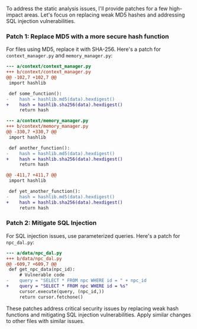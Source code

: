 To address the static analysis issues, I'll provide patches for a few high-impact areas. Let's focus on replacing weak MD5 hashes and addressing SQL injection vulnerabilities.

### Patch 1: Replace MD5 with a more secure hash function

For files using MD5, replace it with SHA-256. Here's a patch for `context_manager.py` and `memory_manager.py`:

```diff
--- a/context/context_manager.py
+++ b/context/context_manager.py
@@ -102,7 +102,7 @@
 import hashlib

 def some_function():
-    hash = hashlib.md5(data).hexdigest()
+    hash = hashlib.sha256(data).hexdigest()
     return hash

--- a/context/memory_manager.py
+++ b/context/memory_manager.py
@@ -330,7 +330,7 @@
 import hashlib

 def another_function():
-    hash = hashlib.md5(data).hexdigest()
+    hash = hashlib.sha256(data).hexdigest()
     return hash

@@ -411,7 +411,7 @@
 import hashlib

 def yet_another_function():
-    hash = hashlib.md5(data).hexdigest()
+    hash = hashlib.sha256(data).hexdigest()
     return hash
```

### Patch 2: Mitigate SQL Injection

For SQL injection issues, use parameterized queries. Here's a patch for `npc_dal.py`:

```diff
--- a/data/npc_dal.py
+++ b/data/npc_dal.py
@@ -609,7 +609,7 @@
 def get_npc_data(npc_id):
     # Vulnerable code
-    query = "SELECT * FROM npc WHERE id = " + npc_id
+    query = "SELECT * FROM npc WHERE id = %s"
     cursor.execute(query, (npc_id,))
     return cursor.fetchone()
```

These patches address critical security issues by replacing weak hash functions and mitigating SQL injection vulnerabilities. Apply similar changes to other files with similar issues.